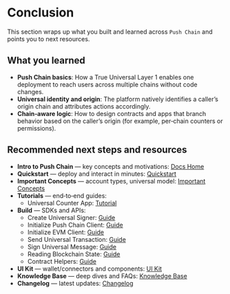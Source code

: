 # Conclusion

This section wraps up what you built and learned across `Push Chain` and points you to next resources.

## What you learned

- **Push Chain basics**: How a True Universal Layer 1 enables one deployment to reach users across multiple chains without code changes.
- **Universal identity and origin**: The platform natively identifies a caller’s origin chain and attributes actions accordingly.
- **Chain‑aware logic**: How to design contracts and apps that branch behavior based on the caller’s origin (for example, per‑chain counters or permissions).

## Recommended next steps and resources

- **Intro to Push Chain** — key concepts and motivations: <a href="https://pushchain.github.io/push-chain-website/pr-preview/pr-1067/docs/chain/" target="_blank">Docs Home</a>
- **Quickstart** — deploy and interact in minutes: <a href="https://pushchain.github.io/push-chain-website/pr-preview/pr-1067/docs/chain/quickstart/" target="_blank">Quickstart</a>
- **Important Concepts** — account types, universal model: <a href="https://pushchain.github.io/push-chain-website/pr-preview/pr-1067/docs/chain/important-concepts/" target="_blank">Important Concepts</a>
- **Tutorials** — end‑to‑end guides:
  - Universal Counter App: <a href="https://pushchain.github.io/push-chain-website/pr-preview/pr-1067/docs/chain/tutorials/tutorial-universal-counter/" target="_blank">Tutorial</a>
- **Build** — SDKs and APIs:
  - Create Universal Signer: <a href="https://pushchain.github.io/push-chain-website/pr-preview/pr-1067/docs/chain/build/create-universal-signer/" target="_blank">Guide</a>
  - Initialize Push Chain Client: <a href="https://pushchain.github.io/push-chain-website/pr-preview/pr-1067/docs/chain/build/initialize-push-chain-client/" target="_blank">Guide</a>
  - Initialize EVM Client: <a href="https://pushchain.github.io/push-chain-website/pr-preview/pr-1067/docs/chain/build/initialize-evm-client/" target="_blank">Guide</a>
  - Send Universal Transaction: <a href="https://pushchain.github.io/push-chain-website/pr-preview/pr-1067/docs/chain/build/send-universal-transaction/" target="_blank">Guide</a>
  - Sign Universal Message: <a href="https://pushchain.github.io/push-chain-website/pr-preview/pr-1067/docs/chain/build/sign-universal-message/" target="_blank">Guide</a>
  - Reading Blockchain State: <a href="https://pushchain.github.io/push-chain-website/pr-preview/pr-1067/docs/chain/build/reading-blockchain-state/" target="_blank">Guide</a>
  - Contract Helpers: <a href="https://pushchain.github.io/push-chain-website/pr-preview/pr-1067/docs/chain/build/contract-helpers/" target="_blank">Guide</a>
- **UI Kit** — wallet/connectors and components: <a href="https://pushchain.github.io/push-chain-website/pr-preview/pr-1067/docs/chain/ui-kit/" target="_blank">UI Kit</a>
- **Knowledge Base** — deep dives and FAQs: <a href="https://pushchain.github.io/push-chain-website/pr-preview/pr-1067/docs/chain/knowledge-base/" target="_blank">Knowledge Base</a>
- **Changelog** — latest updates: <a href="https://pushchain.github.io/push-chain-website/pr-preview/pr-1067/docs/chain/changelog/" target="_blank">Changelog</a>
